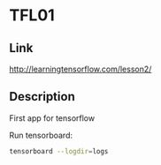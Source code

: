 # TFL01

## Link

http://learningtensorflow.com/lesson2/

## Description

First app for tensorflow

Run tensorboard:

```bash
tensorboard --logdir=logs
```
